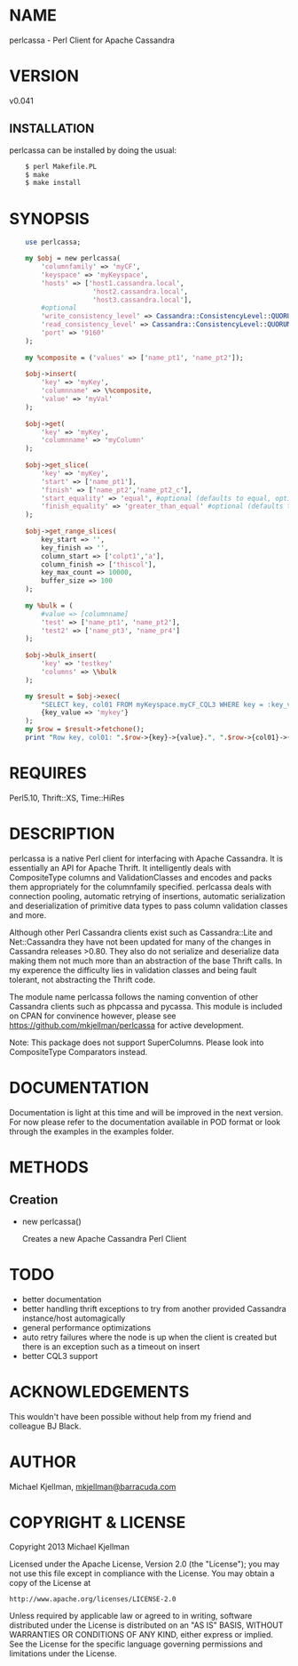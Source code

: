 # NAME

perlcassa - Perl Client for Apache Cassandra

# VERSION

v0.041

## INSTALLATION
perlcassa can be installed by doing the usual:
```bash
    $ perl Makefile.PL
    $ make
    $ make install
```

# SYNOPSIS

```perl
    use perlcassa;

    my $obj = new perlcassa(
        'columnfamily' => 'myCF',
        'keyspace' => 'myKeyspace',
        'hosts' => ['host1.cassandra.local',
                     'host2.cassandra.local',
                     'host3.cassandra.local'],
        #optional
        'write_consistency_level' => Cassandra::ConsistencyLevel::QUORUM,
        'read_consistency_level' => Cassandra::ConsistencyLevel::QUORUM,
        'port' => '9160'
    );
    
    my %composite = ('values' => ['name_pt1', 'name_pt2']);
    
    $obj->insert(
        'key' => 'myKey',
        'columnname' => \%composite,
        'value' => 'myVal'
    );
    
    $obj->get(
        'key' => 'myKey',
        'columnname' => 'myColumn'
    );
    
    $obj->get_slice(
        'key' => 'myKey',
        'start' => ['name_pt1'],
        'finish' => ['name_pt2','name_pt2_c'],
        'start_equality' => 'equal', #optional (defaults to equal, options: equal, less_than_equal, or greater_than_equal)
        'finish_equality' => 'greater_than_equal' #optional (defaults to greater_than_equal, options: equal, less_than_equal, or greater_than_equal)
    );
    
    $obj->get_range_slices(
        key_start => '',
        key_finish => '',
        column_start => ['colpt1','a'],
        column_finish => ['thiscol'],
        key_max_count => 10000,
        buffer_size => 100
    );
    
    my %bulk = (
        #value => [columnname]
        'test' => ['name_pt1', 'name_pt2'],
        'test2' => ['name_pt3', 'name_pr4']
    );
    
    $obj->bulk_insert(
        'key' => 'testkey'
        'columns' => \%bulk
    );

    my $result = $obj->exec(
        "SELECT key, col01 FROM myKeyspace.myCF_CQL3 WHERE key = :key_value",
        {key_value => 'mykey'}
    );
    my $row = $result->fetchone();
    print "Row key, col01: ".$row->{key}->{value}.", ".$row->{col01}->{value}."\n";

```


# REQUIRES

Perl5.10, Thrift::XS, Time::HiRes 

# DESCRIPTION

perlcassa is a native Perl client for interfacing with Apache Cassandra. It is essentially an API for Apache Thrift. It intelligently deals with CompositeType columns and ValidationClasses and encodes and packs them appropriately for the columnfamily specified. perlcassa deals with connection pooling, automatic retrying of insertions, automatic serialization and deserialization of primitive data types to pass column validation classes and more.

Although other Perl Cassandra clients exist such as Cassandra::Lite and Net::Cassandra they have not been updated for many of the changes in Cassandra releases >0.80. They also do not serialize and deserialize data making them not much more than an abstraction of the base Thrift calls. In my experence the difficulty lies in validation classes and being fault tolerant, not abstracting the Thrift code.

The module name perlcassa follows the naming convention of other Cassandra clients such as phpcassa and pycassa. This module is included on CPAN for convinence however, please see https://github.com/mkjellman/perlcassa for active development.

Note: This package does not support SuperColumns. Please look into CompositeType Comparators instead.

# DOCUMENTATION

Documentation is light at this time and will be improved in the next version. For now please refer to the documentation available in POD format or look through the examples in the examples folder.

# METHODS

## Creation

- new perlcassa()

    Creates a new Apache Cassandra Perl Client

# TODO

- better documentation
- better handling thrift exceptions to try from another provided Cassandra instance/host automagically
- general performance optimizations
- auto retry failures where the node is up when the client is created but there is an exception such as a timeout on insert
- better CQL3 support

# ACKNOWLEDGEMENTS

This wouldn't have been possible without help from my friend and colleague BJ Black.

# AUTHOR

Michael Kjellman, mkjellman@barracuda.com

# COPYRIGHT & LICENSE

Copyright 2013 Michael Kjellman

Licensed under the Apache License, Version 2.0 (the "License");
you may not use this file except in compliance with the License.
You may obtain a copy of the License at

    http://www.apache.org/licenses/LICENSE-2.0

Unless required by applicable law or agreed to in writing, software
distributed under the License is distributed on an "AS IS" BASIS,
WITHOUT WARRANTIES OR CONDITIONS OF ANY KIND, either express or implied.
See the License for the specific language governing permissions and
limitations under the License.
